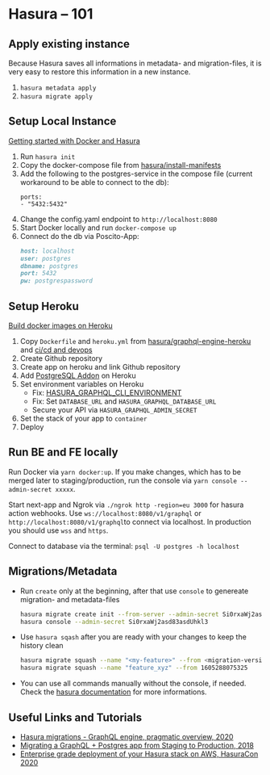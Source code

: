 # Hasura – 101

## Apply existing instance

Because Hasura saves all informations in metadata- and migration-files, it is very easy to restore this information in a new instance.

1. `hasura metadata apply`
2. `hasura migrate apply`

## Setup Local Instance

[Getting started with Docker and Hasura](https://hasura.io/docs/1.0/graphql/manual/getting-started/docker-simple.html)

1. Run `hasura init`
2. Copy the docker-compose file from [hasura/install-manifests](https://github.com/hasura/graphql-engine/tree/master/install-manifests)
3. Add the following to the postgres-service in the compose file (current workaround to be able to connect to the db):
   ```docker
   ports:
   - "5432:5432"
   ```
4. Change the config.yaml endpoint to `http://localhost:8080`
5. Start Docker locally and run `docker-compose up`
6. Connect do the db via Poscito-App:
   ```md
   host: localhost
   user: postgres
   dbname: postgres
   port: 5432
   pw: postgrespassword
   ```

## Setup Heroku

[Build docker images on Heroku](https://devcenter.heroku.com/articles/build-docker-images-heroku-yml)

1. Copy `Dockerfile` and `heroku.yml` from [hasura/graphql-engine-heroku](https://github.com/hasura/graphql-engine-heroku) and [ci/cd and devops](https://github.com/joshuarobs/obscure-hamlet-63320)
2. Create Github repository
3. Create app on heroku and link Github repository
4. Add [PostgreSQL Addon](https://www.heroku.com/postgres) on Heroku
5. Set environment variables on Heroku
   - Fix: [HASURA_GRAPHQL_CLI_ENVIRONMENT](https://github.com/hasura/graphql-engine/issues/4651)
   - Fix: Set `DATABASE_URL` and `HASURA_GRAPHQL_DATABASE_URL`
   - Secure your API via `HASURA_GRAPHQL_ADMIN_SECRET`
6. Set the stack of your app to `container`
7. Deploy

## Run BE and FE locally

Run Docker via `yarn docker:up`. If you make changes, which has to be merged later to staging/production, run the console via `yarn console --admin-secret xxxxx`.

Start next-app and Ngrok via `./ngrok http -region=eu 3000` for hasura action webhooks. Use `ws://localhost:8080/v1/graphql` or `http://localhost:8080/v1/graphql`to connect via localhost. In production you should use `wss` and `https`.

Connect to database via the terminal: `psql -U postgres -h localhost`

## Migrations/Metadata

- Run `create` only at the beginning, after that use `console` to genereate migration- and metadata-files

  ```zsh
  hasura migrate create init --from-server --admin-secret Si0rxaWj2asd83asdUhkl3
  hasura console --admin-secret Si0rxaWj2asd83asdUhkl3
  ```

- Use `hasura sqash` after you are ready with your changes to keep the history clean

  ```zsh
  hasura migrate squash --name "<my-feature>" --from <migration-version>
  hasura migrate squash --name "feature_xyz" --from 1605288075325
  ```

- You can use all commands manually without the console, if needed. Check the [hasura documentation](https://hasura.io/docs/1.0/graphql/manual/migrations/index.html) for more informations.

## Useful Links and Tutorials

- [Hasura migrations - GraphQL engine, pragmatic overview, 2020](https://www.youtube.com/watch?v=edeJZz022AY)
- [Migrating a GraphQL + Postgres app from Staging to Production, 2018](https://www.youtube.com/watch?v=cGjH_HjkWiU)
- [Enterprise grade deployment of your Hasura stack on AWS, HasuraCon 2020](https://www.youtube.com/watch?v=za0i5yLdgxI)
